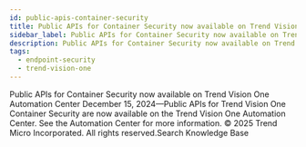 ```yaml
---
id: public-apis-container-security
title: Public APIs for Container Security now available on Trend Vision One Automation Center
sidebar_label: Public APIs for Container Security now available on Trend Vision One Automation Center
description: Public APIs for Container Security now available on Trend Vision One Automation Center
tags:
  - endpoint-security
  - trend-vision-one
---
```


 Public APIs for Container Security now available on Trend Vision One Automation Center December 15, 2024—Public APIs for Trend Vision One Container Security are now available on the Trend Vision One Automation Center. See the Automation Center for more information. © 2025 Trend Micro Incorporated. All rights reserved.Search Knowledge Base